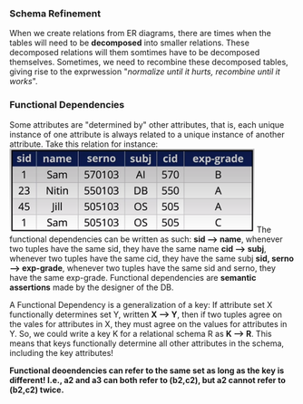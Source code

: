 ### Schema Refinement
When we create relations from ER diagrams, there are times when the tables will need to be **decomposed** into smaller relations. These decomposed relations will them somtimes have to be decomposed themselves. Sometimes, we need to recombine these decomposed tables, giving rise to the exprwession "*normalize until it hurts, recombine until it works*".

### Functional Dependencies
Some attributes are "determined by" other attributes, that is, each unique instance of one attribute is always related to a unique instance of another attribute. Take this relation for instance:
![8d87e494b9e725a91bb0cb37550d8177.png](../_resources/8d87e494b9e725a91bb0cb37550d8177.png)
The functional dependencies can be written as such:
**sid --> name**, whenever two tuples have the same sid, they have the same name
**cid --> subj**, whenever two tuples have the same cid, they have the same subj
**sid, serno --> exp-grade**, whenever two tuples have the same sid and serno, they have the same exp-grade.
Functional dependencies are **semantic assertions** made by the designer of the DB.

A Functional Dependency is a generalization of a key: If attribute set X functionally determines set Y, written **X --> Y**, then if two tuples agree on the vales for attributes in X, they must agree on the values for attributes in Y.
So, we could write a key K for a relational schema R as **K --> R**.
This means that keys functionally determine all other attributes in the schema, including the key attributes!

**Functional deoendencies can refer to the same set as long as the key is different! I.e., a2 and a3 can both refer to (b2,c2), but a2 cannot refer to (b2,c2) twice.**